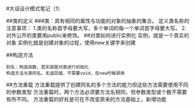 #大话设计模式笔记（1）

##类的定义
###类：具有相同的属性与功能的对象的抽象的集合。
    定义类名称的注意事项：
	1.类的名称首字母要大写，多个单词的每一个单词首字母要大写。
	2.对外公开的类要用public来修饰。
##对类如何进行实例化
	实例，就是一个真实的对象
	实例化就是创建对象的过程，使用new关键字来创建

##构造方法

	别名：构造函数，其实就是对类进行初始化
	构造方法与类同名，无返回值，不需要void，在new时候调用
	
##方法重载
	方法重载提供了创建同名的多个方法的能力但这些方法需要使用不同的参数类型
	方法重载时，两个方法必须要方法名相同，但参数类型或个数不需要有所不同。
	方法重载的好处是可在不改变原来的方法基础上，新增功能


